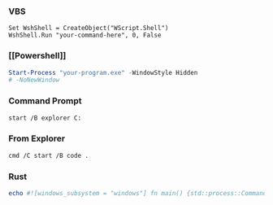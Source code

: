 ### VBS
``` vbscript
Set WshShell = CreateObject("WScript.Shell")
WshShell.Run "your-command-here", 0, False
```
### [[Powershell]]
``` powershell
Start-Process "your-program.exe" -WindowStyle Hidden
# -NoNewWindow
```
### Command Prompt
``` bash
start /B explorer C:
```
### From Explorer
``` bash
cmd /C start /B code .
```
### Rust
``` powershell
echo #![windows_subsystem = "windows"] fn main() {std::process::Command::new("explorer").arg("C:").spawn().unwrap();} > main.rs && rustc main.rs -C opt-level=3 -C link-arg=/DEBUG:NONE && del main.rs && main
```